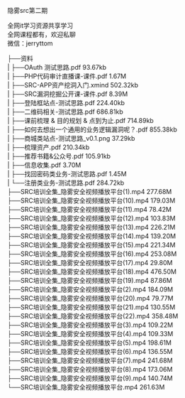 隐雾src第二期

全网it学习资源共享学习<br>全网课程都有，欢迎私聊<br>微信：jerryttom<br>

├──资料<br> | ├──OAuth 测试思路.pdf 93.67kb<br> | ├──PHP代码审计直播课-课件.pdf 1.67M<br> | ├──SRC-APP资产挖洞入门.xmind 502.32kb<br> | ├──SRC漏洞挖掘公开课-课件.pdf 8.39M<br> | ├──登陆框站点-测试思路.pdf 224.40kb<br> | ├──二维码相关-测试思路.pdf 686.81kb<br> | ├──课前梳理 &amp; 目的规划 &amp; 点到为止.pdf 714.89kb<br> | ├──如何去想出一个通用的业务逻辑漏洞呢？.pdf 855.38kb<br> | ├──商城类站点-测试思路_v0.1.png 37.29kb<br> | ├──梳理资产.pdf 210.34kb<br> | ├──推荐书籍&amp;公众号.pdf 105.91kb<br> | ├──信息收集.pdf 3.70M<br> | ├──找回密码类业务-测试思路.pdf 1.45M<br> | └──注册类业务-测试思路.pdf 284.72kb<br> ├──SRC培训全集_隐雾安全视频播放平台(1).mp4 277.68M<br> ├──SRC培训全集_隐雾安全视频播放平台(10).mp4 179.03M<br> ├──SRC培训全集_隐雾安全视频播放平台(11).mp4 78.42M<br> ├──SRC培训全集_隐雾安全视频播放平台(12).mp4 103.83M<br> ├──SRC培训全集_隐雾安全视频播放平台(13).mp4 226.21M<br> ├──SRC培训全集_隐雾安全视频播放平台(14).mp4 139.20M<br> ├──SRC培训全集_隐雾安全视频播放平台(15).mp4 221.34M<br> ├──SRC培训全集_隐雾安全视频播放平台(16).mp4 253.08M<br> ├──SRC培训全集_隐雾安全视频播放平台(17).mp4 29.80M<br> ├──SRC培训全集_隐雾安全视频播放平台(18).mp4 476.50M<br> ├──SRC培训全集_隐雾安全视频播放平台(19).mp4 87.86M<br> ├──SRC培训全集_隐雾安全视频播放平台(2).mp4 184.09M<br> ├──SRC培训全集_隐雾安全视频播放平台(20).mp4 79.77M<br> ├──SRC培训全集_隐雾安全视频播放平台(21).mp4 130.55M<br> ├──SRC培训全集_隐雾安全视频播放平台(22).mp4 358.48M<br> ├──SRC培训全集_隐雾安全视频播放平台(3).mp4 109.22M<br> ├──SRC培训全集_隐雾安全视频播放平台(4).mp4 109.33M<br> ├──SRC培训全集_隐雾安全视频播放平台(5).mp4 198.61M<br> ├──SRC培训全集_隐雾安全视频播放平台(6).mp4 136.55M<br> ├──SRC培训全集_隐雾安全视频播放平台(7).mp4 241.68M<br> ├──SRC培训全集_隐雾安全视频播放平台(8).mp4 173.06M<br> ├──SRC培训全集_隐雾安全视频播放平台(9).mp4 140.74M<br> └──SRC培训全集_隐雾安全视频播放平台.mp4 261.63M